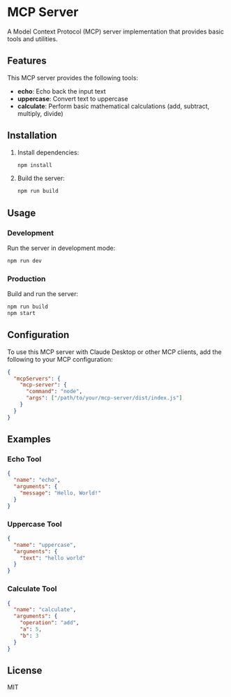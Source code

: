 # MCP Server

A Model Context Protocol (MCP) server implementation that provides basic tools and utilities.

## Features

This MCP server provides the following tools:

- **echo**: Echo back the input text
- **uppercase**: Convert text to uppercase
- **calculate**: Perform basic mathematical calculations (add, subtract, multiply, divide)

## Installation

1. Install dependencies:
   ```bash
   npm install
   ```

2. Build the server:
   ```bash
   npm run build
   ```

## Usage

### Development
Run the server in development mode:
```bash
npm run dev
```

### Production
Build and run the server:
```bash
npm run build
npm start
```

## Configuration

To use this MCP server with Claude Desktop or other MCP clients, add the following to your MCP configuration:

```json
{
  "mcpServers": {
    "mcp-server": {
      "command": "node",
      "args": ["/path/to/your/mcp-server/dist/index.js"]
    }
  }
}
```

## Examples

### Echo Tool
```json
{
  "name": "echo",
  "arguments": {
    "message": "Hello, World!"
  }
}
```

### Uppercase Tool
```json
{
  "name": "uppercase",
  "arguments": {
    "text": "hello world"
  }
}
```

### Calculate Tool
```json
{
  "name": "calculate",
  "arguments": {
    "operation": "add",
    "a": 5,
    "b": 3
  }
}
```

## License

MIT
